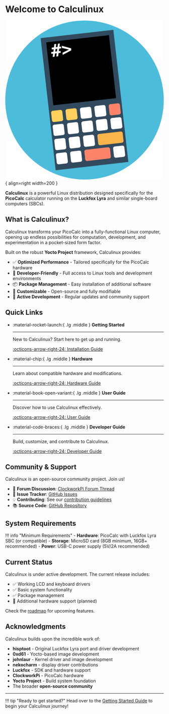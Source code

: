 # Welcome to Calculinux

![Calculinux Logo](assets/calculinux.svg){ align=right width=200 }

**Calculinux** is a powerful Linux distribution designed specifically for the **PicoCalc** calculator running on the **Luckfox Lyra** and similar single-board computers (SBCs).

## What is Calculinux?

Calculinux transforms your PicoCalc into a fully-functional Linux computer, opening up endless possibilities for computation, development, and experimentation in a pocket-sized form factor.

Built on the robust **Yocto Project** framework, Calculinux provides:

- ✅ **Optimized Performance** - Tailored specifically for the PicoCalc hardware
- 🔧 **Developer-Friendly** - Full access to Linux tools and development environments
- 📦 **Package Management** - Easy installation of additional software
- 🎨 **Customizable** - Open-source and fully modifiable
- 🚀 **Active Development** - Regular updates and community support

## Quick Links

<div class="grid cards" markdown>

-   :material-rocket-launch:{ .lg .middle } **Getting Started**

    ---

    New to Calculinux? Start here to get up and running.

    [:octicons-arrow-right-24: Installation Guide](getting-started/installation.md)

-   :material-chip:{ .lg .middle } **Hardware**

    ---

    Learn about compatible hardware and modifications.

    [:octicons-arrow-right-24: Hardware Guide](hardware/luckfox-lyra.md)

-   :material-book-open-variant:{ .lg .middle } **User Guide**

    ---

    Discover how to use Calculinux effectively.

    [:octicons-arrow-right-24: User Guide](user-guide/basic-usage.md)

-   :material-code-braces:{ .lg .middle } **Developer Guide**

    ---

    Build, customize, and contribute to Calculinux.

    [:octicons-arrow-right-24: Developer Guide](developer/overview.md)

</div>

## Community & Support

Calculinux is an open-source community project. Join us!

- 💬 **Forum Discussion**: [ClockworkPi Forum Thread](https://forum.clockworkpi.com/t/luckfox-lyra-on-picocalc/16280)
- 🐛 **Issue Tracker**: [GitHub Issues](https://github.com/Calculinux/meta-calculinux/issues)
- 💡 **Contributing**: See our [contribution guidelines](developer/contributing.md)
- 📚 **Source Code**: [GitHub Repository](https://github.com/Calculinux/meta-calculinux)

## System Requirements

!!! info "Minimum Requirements"
    - **Hardware**: PicoCalc with Luckfox Lyra SBC (or compatible)
    - **Storage**: MicroSD card (8GB minimum, 16GB+ recommended)
    - **Power**: USB-C power supply (5V/2A recommended)

## Current Status

Calculinux is under active development. The current release includes:

- ✅ Working LCD and keyboard drivers
- ✅ Basic system functionality
- ✅ Package management
- 🚧 Additional hardware support (planned)

Check the [roadmap](about/roadmap.md) for upcoming features.

## Acknowledgments

Calculinux builds upon the incredible work of:

- **hisptoot** - Original Luckfox Lyra port and driver development
- **0xd61** - Yocto-based image development
- **johnlaur** - Kernel driver and image development
- **nekocharm** - display driver contributions
- **Luckfox** - SDK and hardware support
- **ClockworkPi** - PicoCalc hardware
- **Yocto Project** - Build system foundation
- The broader **open-source community**

---

!!! tip "Ready to get started?"
    Head over to the [Getting Started Guide](getting-started/overview.md) to begin your Calculinux journey!
